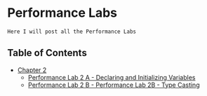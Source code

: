 # Performance Labs
    Here I will post all the Performance Labs
 ## Table of Contents
* [Chapter 2](./Ch02)
    * [Performance Lab 2 A - Declaring and Initializing Variables](./Ch02/perfLab2A.c)
    * [Performance Lab 2 B - Performance Lab 2B - Type Casting](./Ch02/perfLab2B.c)
